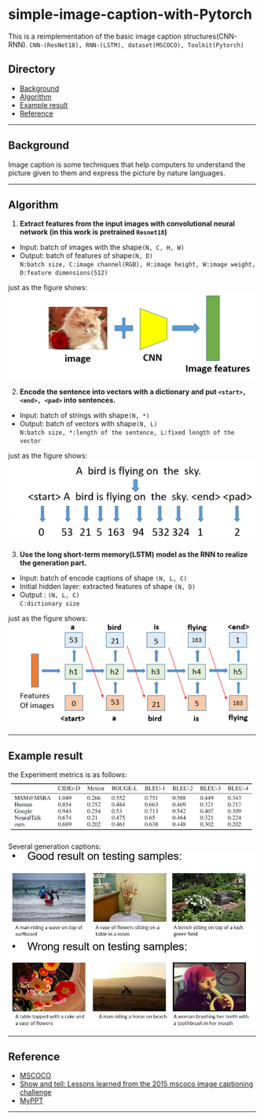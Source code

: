 simple-image-caption-with-Pytorch
============================================
This is a reimplementation of the basic image caption structures(CNN-RNN).
`CNN-(ResNet18), RNN-(LSTM), dataset(MSCOCO), Toolkit(Pytorch)`

## Directory
* [Background](#background)
* [Algorithm](#algorithm)
* [Example result](#example-result)
* [Reference](#reference)

****
## **Background**
Image caption is some techniques that help computers to understand the picture given to them and express the picture by nature languages.

****
## **Algorithm**
1. **Extract features from the input images with convolutional neural network (in this work is pretrained `Resnet18`)**
* Input: batch of images with the shape`(N, C, H, W)`
* Output: batch of features of shape`(N, D)` <br />
`N:batch size, C:image channel(RGB), H:image height, W:image weight, D:feature dimensions(512)`

just as the figure shows: <br />
![imshow](./result/2.PNG) <br />

2. **Encode the sentence into vectors with a dictionary and put `<start>, <end>, <pad>` into sentences.** 
* Input: batch of strings with shape`(N, *)`
* Output: batch of vectors with shape`(N, L)` <br />
`N:batch size, *:length of the sentence, L:fixed length of the vector`

just as the figure shows: <br />
![imshow](./result/3.PNG) <br />

3. **Use the long short-term memory(LSTM) model as the RNN to realize the generation part.**
* Input: batch of encode captions of shape `(N, L, C)`
* Initial hidden layer: extracted features of shape `(N, D)`
* Output : `(N, L, C)` <br />
`C:dictionary size`

just as the figure shows: <br />
![imshow](./result/4.PNG) <br />


****
## **Example result**

the Experiment metrics is as follows: <br />
![imshow](./result/5.PNG) <br />

Several generation captions: <br />
![imshow](./result/6.PNG) <br />


****
## **Reference**
* [MSCOCO][ref1]
* [Show and tell: Lessons learned from the 2015 mscoco image captioning challenge][ref2]
* [MyPPT][ref3]

------------------------------------------
[ref1]:http://mscoco.org/dataset/#overview "MSCOCO"
[ref2]:http://ieeexplore.ieee.org/stamp/stamp.jsp?arnumber=7505636 "model"
[ref3]:https://docs.google.com/presentation/d/1cYkTBen1Z0ERzCMLfpPoTIYQvvURGcFbG1xMT-7ZNtg/edit?usp=sharing "PPT"